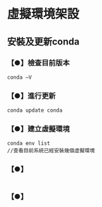 # 虛擬環境架設
## 安裝及更新conda
### 【●】檢查目前版本
```
conda –V 
```
### 【●】進行更新
```
conda update conda
```
### 【●】建立虛擬環境
```
conda env list
//查看目前系統已經安裝幾個虛擬環境
```
### 【●】
```

```
### 【●】
```

```
